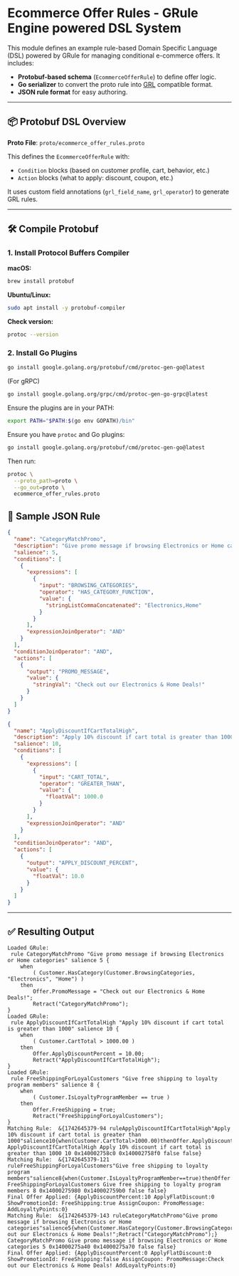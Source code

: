 # Ecommerce Offer Rules - GRule Engine powered DSL System

This module defines an example rule-based Domain Specific Language (DSL) powered by GRule for managing conditional e-commerce offers. It includes:

- **Protobuf-based schema** (`EcommerceOfferRule`) to define offer logic.
- **Go serializer** to convert the proto rule into [GRL](https://github.com/hyperjumptech/grule-rule-engine) compatible format.
- **JSON rule format** for easy authoring.

---

## 📦 Protobuf DSL Overview

**Proto File**: `proto/ecommerce_offer_rules.proto`

This defines the `EcommerceOfferRule` with:

- `Condition` blocks (based on customer profile, cart, behavior, etc.)
- `Action` blocks (what to apply: discount, coupon, etc.)

It uses custom field annotations (`grl_field_name`, `grl_operator`) to generate GRL rules.

---

## 🛠️ Compile Protobuf
### 1. Install Protocol Buffers Compiler

**macOS:**
```bash
brew install protobuf
```

**Ubuntu/Linux:**
```bash
sudo apt install -y protobuf-compiler
```

**Check version:**
```bash
protoc --version
```

### 2. Install Go Plugins

```bash
go install google.golang.org/protobuf/cmd/protoc-gen-go@latest
```

(For gRPC)
```bash
go install google.golang.org/grpc/cmd/protoc-gen-go-grpc@latest
```

Ensure the plugins are in your PATH:
```bash
export PATH="$PATH:$(go env GOPATH)/bin"
```

Ensure you have `protoc` and Go plugins:

```bash
go install google.golang.org/protobuf/cmd/protoc-gen-go@latest
```

Then run:

```bash
protoc \
  --proto_path=proto \
  --go_out=proto \
  ecommerce_offer_rules.proto
```

## 📄 Sample JSON Rule

```json
{
  "name": "CategoryMatchPromo",
  "description": "Give promo message if browsing Electronics or Home categories",
  "salience": 5,
  "conditions": [
    {
      "expressions": [
        {
          "input": "BROWSING_CATEGORIES",
          "operator": "HAS_CATEGORY_FUNCTION",
          "value": {
            "stringListCommaConcatenated": "Electronics,Home"
          }
        }
      ],
      "expressionJoinOperator": "AND"
    }
  ],
  "conditionJoinOperator": "AND",
  "actions": [
    {
      "output": "PROMO_MESSAGE",
      "value": {
        "stringVal": "Check out our Electronics & Home Deals!"
      }
    }
  ]
}

```

```json
{
  "name": "ApplyDiscountIfCartTotalHigh",
  "description": "Apply 10% discount if cart total is greater than 1000",
  "salience": 10,
  "conditions": [
    {
      "expressions": [
        {
          "input": "CART_TOTAL",
          "operator": "GREATER_THAN",
          "value": {
            "floatVal": 1000.0
          }
        }
      ],
      "expressionJoinOperator": "AND"
    }
  ],
  "conditionJoinOperator": "AND",
  "actions": [
    {
      "output": "APPLY_DISCOUNT_PERCENT",
      "value": {
        "floatVal": 10.0
      }
    }
  ]
}
```

---

## ✅ Resulting Output

```grl
Loaded GRule:
 rule CategoryMatchPromo "Give promo message if browsing Electronics or Home categories" salience 5 {
	when
		( Customer.HasCategory(Customer.BrowsingCategories, "Electronics", "Home") )
	then
		Offer.PromoMessage = "Check out our Electronics & Home Deals!";
		Retract("CategoryMatchPromo");
}
Loaded GRule:
 rule ApplyDiscountIfCartTotalHigh "Apply 10% discount if cart total is greater than 1000" salience 10 {
	when
		( Customer.CartTotal > 1000.00 )
	then
		Offer.ApplyDiscountPercent = 10.00;
		Retract("ApplyDiscountIfCartTotalHigh");
}
Loaded GRule:
 rule FreeShippingForLoyalCustomers "Give free shipping to loyalty program members" salience 8 {
	when
		( Customer.IsLoyaltyProgramMember == true )
	then
		Offer.FreeShipping = true;
		Retract("FreeShippingForLoyalCustomers");
}
Matching Rule:  &{1742645379-94 ruleApplyDiscountIfCartTotalHigh"Apply 10% discount if cart total is greater than 1000"salience10{when(Customer.CartTotal>1000.00)thenOffer.ApplyDiscountPercent=10.00;Retract("ApplyDiscountIfCartTotalHigh");} ApplyDiscountIfCartTotalHigh Apply 10% discount if cart total is greater than 1000 10 0x140002758c0 0x140002758f0 false false}
Matching Rule:  &{1742645379-121 ruleFreeShippingForLoyalCustomers"Give free shipping to loyalty program members"salience8{when(Customer.IsLoyaltyProgramMember==true)thenOffer.FreeShipping=true;Retract("FreeShippingForLoyalCustomers");} FreeShippingForLoyalCustomers Give free shipping to loyalty program members 8 0x14000275980 0x140002759b0 false false}
Final Offer Applied: {ApplyDiscountPercent:10 ApplyFlatDiscount:0 ShowPromotionId: FreeShipping:true AssignCoupon: PromoMessage: AddLoyaltyPoints:0}
Matching Rule:  &{1742645379-143 ruleCategoryMatchPromo"Give promo message if browsing Electronics or Home categories"salience5{when(Customer.HasCategory(Customer.BrowsingCategories,"Electronics","Home"))thenOffer.PromoMessage="Check out our Electronics & Home Deals!";Retract("CategoryMatchPromo");} CategoryMatchPromo Give promo message if browsing Electronics or Home categories 5 0x14000275a40 0x14000275a70 false false}
Final Offer Applied: {ApplyDiscountPercent:0 ApplyFlatDiscount:0 ShowPromotionId: FreeShipping:false AssignCoupon: PromoMessage:Check out our Electronics & Home Deals! AddLoyaltyPoints:0}
```
